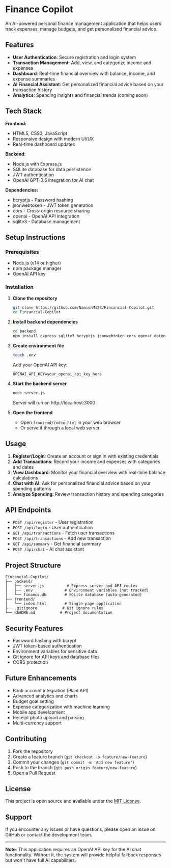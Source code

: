 # Finance Copilot

An AI-powered personal finance management application that helps users track expenses, manage budgets, and get personalized financial advice.

## Features

- **User Authentication**: Secure registration and login system
- **Transaction Management**: Add, view, and categorize income and expenses
- **Dashboard**: Real-time financial overview with balance, income, and expense summaries
- **AI Financial Assistant**: Get personalized financial advice based on your transaction history
- **Analytics**: Spending insights and financial trends (coming soon)

## Tech Stack

**Frontend:**
- HTML5, CSS3, JavaScript
- Responsive design with modern UI/UX
- Real-time dashboard updates

**Backend:**
- Node.js with Express.js
- SQLite database for data persistence
- JWT authentication
- OpenAI GPT-3.5 integration for AI chat

**Dependencies:**
- bcryptjs - Password hashing
- jsonwebtoken - JWT token generation
- cors - Cross-origin resource sharing
- openai - OpenAI API integration
- sqlite3 - Database management

## Setup Instructions

### Prerequisites
- Node.js (v14 or higher)
- npm package manager
- OpenAI API key

### Installation

1. **Clone the repository**
   ```bash
   git clone https://github.com/NamishM123/Fincancial-Copilot.git
   cd Fincancial-Copilot
   ```

2. **Install backend dependencies**
   ```bash
   cd backend
   npm install express sqlite3 bcryptjs jsonwebtoken cors openai dotenv
   ```

3. **Create environment file**
   ```bash
   touch .env
   ```
   Add your OpenAI API key:
   ```
   OPENAI_API_KEY=your_openai_api_key_here
   ```

4. **Start the backend server**
   ```bash
   node server.js
   ```
   Server will run on http://localhost:3000

5. **Open the frontend**
   - Open `frontend/index.html` in your web browser
   - Or serve it through a local web server

## Usage

1. **Register/Login**: Create an account or sign in with existing credentials
2. **Add Transactions**: Record your income and expenses with categories and dates
3. **View Dashboard**: Monitor your financial overview with real-time balance calculations
4. **Chat with AI**: Ask for personalized financial advice based on your spending patterns
5. **Analyze Spending**: Review transaction history and spending categories

## API Endpoints

- `POST /api/register` - User registration
- `POST /api/login` - User authentication
- `GET /api/transactions` - Fetch user transactions
- `POST /api/transactions` - Add new transaction
- `GET /api/summary` - Get financial summary
- `POST /api/chat` - AI chat assistant

## Project Structure

```
Fincancial-Copilot/
├── backend/
│   ├── server.js          # Express server and API routes
│   ├── .env              # Environment variables (not tracked)
│   └── finance.db        # SQLite database (auto-generated)
├── frontend/
│   └── index.html        # Single-page application
├── .gitignore           # Git ignore rules
└── README.md           # Project documentation
```

## Security Features

- Password hashing with bcrypt
- JWT token-based authentication
- Environment variables for sensitive data
- Git ignore for API keys and database files
- CORS protection

## Future Enhancements

- Bank account integration (Plaid API)
- Advanced analytics and charts
- Budget goal setting
- Expense categorization with machine learning
- Mobile app development
- Receipt photo upload and parsing
- Multi-currency support

## Contributing

1. Fork the repository
2. Create a feature branch (`git checkout -b feature/new-feature`)
3. Commit your changes (`git commit -m 'Add new feature'`)
4. Push to the branch (`git push origin feature/new-feature`)
5. Open a Pull Request

## License

This project is open source and available under the [MIT License](LICENSE).

## Support

If you encounter any issues or have questions, please open an issue on GitHub or contact the development team.

---

**Note**: This application requires an OpenAI API key for the AI chat functionality. Without it, the system will provide helpful fallback responses but won't have full AI capabilities.
